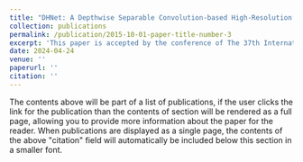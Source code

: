 ```yaml
---
title: "DHNet: A Depthwise Separable Convolution-based High-Resolution Full Projector Compensation Network"
collection: publications
permalink: /publication/2015-10-01-paper-title-number-3
excerpt: 'This paper is accepted by the conference of The 37th International Conference on Computer Animation and Social Agents'
date: 2024-04-24
venue: ''
paperurl: ''
citation: ''
---
```


The contents above will be part of a list of publications, if the user clicks the link for the publication than the contents of section will be rendered as a full page, allowing you to provide more information about the paper for the reader. When publications are displayed as a single page, the contents of the above "citation" field will automatically be included below this section in a smaller font.
